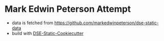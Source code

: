 # Mark Edwin Peterson Attempt



* data is fetched from https://github.com/markedwinpeterson/dse-static-data
* build with [DSE-Static-Cookiecutter](https://github.com/acdh-oeaw/dse-static-cookiecutter)
